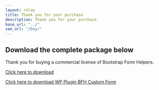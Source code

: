 ```yaml
---
layout: relay
title: Thank you for your purchase
description: Thank you for your purchase.
base_url: "../"
seo_url: "/buy/"
---
```

<h2>Download the complete package below</h2>
Thank you for buying a commercial license of Bootstrap Form Helpers. 
<p class="text-center">
<a class="btn btn-success bootheader_buttons btn-lg" href="https://github.com/vlamanna/BootstrapFormHelpers/archive/master.zip">Click here to download</a></p>
<p class="text-center">
<a class="btn btn-success bootheader_buttons btn-lg" href="https://github.com/vlamanna/BootstrapFormHelpers/wordpressplugin/bfh_custom_form.zip">Click here to download WP Plugin BFH Custom Form</a></p>

<!-- Google Code for Sale Conversion Page -->
<script type="text/javascript">
/* <![CDATA[ */
var google_conversion_id = 984734127;
var google_conversion_language = "en";
var google_conversion_format = "2";
var google_conversion_color = "ffffff";
var google_conversion_label = "A1lwCPnkggcQr7PH1QM";
var google_conversion_value = 0;
var google_remarketing_only = false;
/* ]]> */
</script>
<script type="text/javascript" src="//www.googleadservices.com/pagead/conversion.js">
</script>
<noscript>
<div style="display:inline;">
<img height="1" width="1" style="border-style:none;" alt="" src="//www.googleadservices.com/pagead/conversion/984734127/?value=0&amp;label=A1lwCPnkggcQr7PH1QM&amp;guid=ON&amp;script=0"/>
</div>
</noscript>
